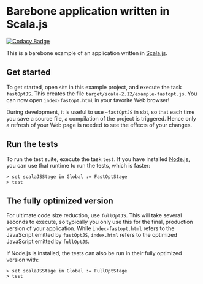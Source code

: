 # Barebone application written in Scala.js

[![Codacy Badge](https://api.codacy.com/project/badge/Grade/4dd76174da204498941e0c0863467bbe)](https://www.codacy.com/app/sjrdoeraene/scala-js-example-app?utm_source=github.com&utm_medium=referral&utm_content=sjrd/scala-js-example-app&utm_campaign=badger)

This is a barebone example of an application written in
[Scala.js](http://www.scala-js.org/).

## Get started

To get started, open `sbt` in this example project, and execute the task
`fastOptJS`. This creates the file `target/scala-2.12/example-fastopt.js`.
You can now open `index-fastopt.html` in your favorite Web browser!

During development, it is useful to use `~fastOptJS` in sbt, so that each
time you save a source file, a compilation of the project is triggered.
Hence only a refresh of your Web page is needed to see the effects of your
changes.

## Run the tests

To run the test suite, execute the task `test`. If you have installed
[Node.js](http://nodejs.org/), you can use that runtime to run the tests,
which is faster:

    > set scalaJSStage in Global := FastOptStage
    > test

## The fully optimized version

For ultimate code size reduction, use `fullOptJS`. This will take several
seconds to execute, so typically you only use this for the final, production
version of your application. While `index-fastopt.html` refers to the
JavaScript emitted by `fastOptJS`, `index.html` refers to the optimized
JavaScript emitted by `fullOptJS`.

If Node.js is installed, the tests can also be run in their fully optimized
version with:

    > set scalaJSStage in Global := FullOptStage
    > test
